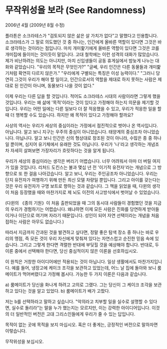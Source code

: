 # 무작위성을 보라 (See Randomness)

2006년 4월 (2009년 8월 수정)

플라톤은 소크라테스가 "검토되지 않은 삶은 살 가치가 없다"고 말했다고 인용합니다. 소크라테스가 그 말로 의도했던 것 중 하나는, 인간에게 올바른 역할이 있다면 그것은 바로 생각하는 것이라는 점입니다. 마치 개미핥기에게 올바른 역할이 있다면 그것은 코를 개미집에 들이미는 것이듯이 말입니다.
고대 철학에는 이런 성격의 대화가 많았습니다. 제가 비난하려는 의도는 아니지만, 마치 신입생들이 공동 휴게실에서 밤늦게 나누는 대화와 같았습니다.
"우리의 목적은 무엇인가?" "글쎄, 우리 인간은 다른 동물들과 개미핥기처럼 확연히 다르지 않은가."
"우리에게 구별되는 특징은 이성 능력이다."
"그러니 당연히 그것이 우리가 해야 할 일이고, 인간으로서의 역할을 제대로 하지 못하는 사람은 제대로 된 인간이 아니며, 동물보다 나을 것이 없다."

이제 우리는 다른 답을 할 것입니다. 적어도 소크라테스 시대의 사람이라면 그렇게 했을 것입니다. 우리는 왜 삶에 '목적'이라는 것이 있다고 가정해야 하는지 의문을 제기할 것입니다.
우리는 어떤 일에는 다른 일보다 더 잘 적응했을 수 있고, 우리가 적응한 일을 할 때 더 행복할 수도 있습니다. 하지만 왜 목적이 있다고 가정해야 할까요?

사상의 역사는 우리가 세상의 중심이라는 가정에서 점진적으로 벗어나 온 역사입니다. 아닙니다. 알고 보니 지구는 우주의 중심이 아니었습니다. 태양계의 중심조차 아니었습니다. 아닙니다. 알고 보니 인간은 신의 형상대로 창조된 것이 아니라, 수많은 종 중 하나일 뿐이며, 심지어 유기체에서 유래한 것도 아닙니다. 우리가 '나'라고 생각하는 개념조차 자세히 살펴보면 가장자리가 흐릿하다는 것을 알게 됩니다.

우리가 세상의 중심이라는 생각은 버리기 어렵습니다.
너무 어려워서 아마 더 버릴 여지가 있을 것입니다. 리처드 도킨스는 불과 몇십 년 전 '이기적 유전자'라는 개념으로 그 방향으로 또 한 걸음 나아갔습니다.
알고 보니, 우리는 주인공조차 아니었습니다. 우리는 단지 유전자가 여행하기 위해 만든 최신 모델 차량일 뿐입니다. 그리고 아이를 갖는다는 것은 우리 유전자가 구명 보트로 향하는 것과 같습니다. 그 책을 읽었을 때, 다윈의 생각이 처음 등장했을 때와 마찬가지로 제 뇌도 이전의 사고방식에서 벗어날 수 있었습니다.

(다윈의 《종의 기원》이 처음 출판되었을 때 그의 동시대 사람들이 경험했던 것을 지금의 우리가 경험하기는 어렵습니다. 왜냐하면 이제 모든 사람은 진화를 당연하게 받아들이거나 이단으로 여기며 자라기 때문입니다. 성인이 되어 자연 선택이라는 개념을 처음 접하는 사람은 아무도 없습니다.)

따라서 지금까지 간과된 것을 발견하고 싶다면, 정말 좋은 탐색 장소 중 하나는 바로 우리의 맹점, 즉 모든 것이 우리 자신에게 맞춰져 있다는 자연스럽고 순진한 믿음 속에 있습니다. 그리고 그렇게 한다면 격렬한 반대에 부딪힐 것을 예상해야 합니다.
반대로, 두 이론 중에서 선택해야 한다면, 당신 중심적이지 않은 이론을 선호하십시오.

이 원칙은 거창한 아이디어에만 적용되는 것이 아닙니다. 일상 생활에서도 마찬가지입니다. 예를 들어, 냉장고에 케이크 조각을 보관하고 있었는데, 어느 날 집에 돌아와 보니 룸메이트가 먹어버렸다고 가정해 봅시다. 가능한 두 가지 이론은 다음과 같습니다.

a) 룸메이트가 당신을 화나게 하려고 고의로 그랬다. 그는 당신이 그 케이크 조각을 보관하고 있다는 것을 알고 있었다.
b) 룸메이트가 배가 고팠다.

저는 b를 선택하라고 말하고 싶습니다. "악의라고 치부할 일을 실수로 설명할 수 있다면, 실수로 돌리라"는 말을 누가 했는지는 모르지만, 이는 강력한 아이디어입니다.
이것의 더 일반적인 버전은 고대 그리스인들에게 우리가 줄 수 있는 답입니다.

목적이 없는 곳에 목적을 보지 마십시오.
혹은 더 좋게는, 긍정적인 버전으로 말하자면 이렇습니다.

무작위성을 보십시오.